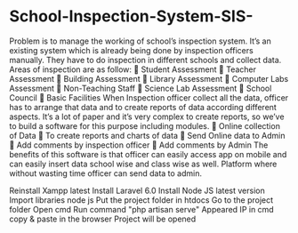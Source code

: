# School-Inspection-System-SIS-

Problem is to manage the working of school’s inspection system. It’s an existing system which is
already being done by inspection officers manually. They have to do inspection in different
schools and collect data. Areas of inspection are as follow:
 Student Assessment
 Teacher Assessment
 Building Assessment
 Library Assessment
 Computer Labs Assessment
 Non-Teaching Staff
 Science Lab Assessment
 School Council
 Basic Facilities
When Inspection officer collect all the data, officer has to arrange that data and to create reports
of data according different aspects. It’s a lot of paper and it’s very complex to create reports, so
we’ve to build a software for this purpose including modules.
 Online collection of Data
 To create reports and charts of data
 Send Online data to Admin
 Add comments by inspection officer
 Add comments by Admin
The benefits of this software is that officer can easily access app on mobile and can easily insert
data school wise and class wise as well. Platform where without wasting time officer can send
data to admin.

Reinstall Xampp latest
Install Laravel 6.0
Install Node JS latest version
Import libraries node js
Put the project folder in htdocs
Go to the project folder
Open cmd
Run command "php artisan serve"
Appeared IP in cmd copy & paste in the browser
Project will be opened
